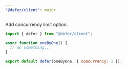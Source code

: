 ```yaml
---
"@defer/client": major
---
```


Add concurrency limit option.

```js
import { defer } from "@defer/client";

async function oneByOne() {
  // do something...
}

export default defer(oneByOne, { concurrency: 1 });
```
